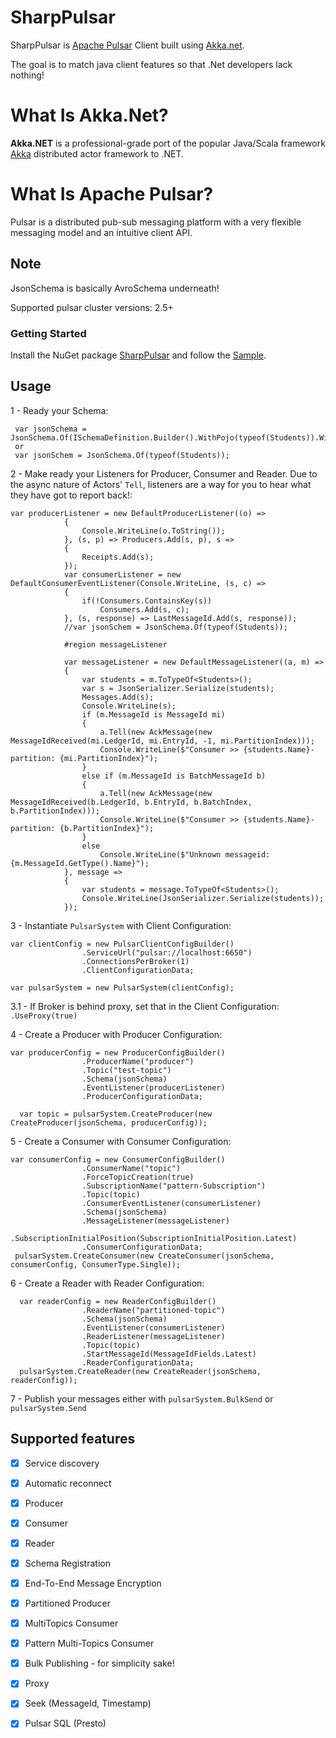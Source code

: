 # SharpPulsar
SharpPulsar is [Apache Pulsar](https://github.com/apache/pulsar) Client built using [Akka.net](https://github.com/akkadotnet/akka.net). 

The goal is to match java client features so that .Net developers lack nothing!

# What Is Akka.Net?
**Akka.NET** is a professional-grade port of the popular Java/Scala framework [Akka](http://akka.io) distributed actor framework to .NET.

# What Is Apache Pulsar?
Pulsar is a distributed pub-sub messaging platform with a very flexible messaging model and an intuitive client API.

## Note
JsonSchema is basically AvroSchema underneath!

Supported pulsar cluster versions: 2.5+

### Getting Started
Install the NuGet package [SharpPulsar](https://www.nuget.org/packages/SharpPulsar) and follow the [Sample](https://github.com/eaba/SharpPulsar/tree/master/Sample).

## Usage
1 - Ready your Schema:
````
 var jsonSchema = JsonSchema.Of(ISchemaDefinition.Builder().WithPojo(typeof(Students)).WithAlwaysAllowNull(false).Build());
 or
 var jsonSchem = JsonSchema.Of(typeof(Students));
````
2 - Make ready your Listeners for Producer, Consumer and Reader. Due to the async nature of Actors' `Tell`, listeners are a way 
    for you to hear what they have got to report back!:
    
````
var producerListener = new DefaultProducerListener((o) =>
            {
                Console.WriteLine(o.ToString());
            }, (s, p) => Producers.Add(s, p), s =>
            {
                Receipts.Add(s);
            });
            var consumerListener = new DefaultConsumerEventListener(Console.WriteLine, (s, c) =>
            {
                if(!Consumers.ContainsKey(s))
                    Consumers.Add(s, c);
            }, (s, response) => LastMessageId.Add(s, response));
            //var jsonSchem = JsonSchema.Of(typeof(Students));

            #region messageListener

            var messageListener = new DefaultMessageListener((a, m) =>
            {
                var students = m.ToTypeOf<Students>();
                var s = JsonSerializer.Serialize(students);
                Messages.Add(s);
                Console.WriteLine(s);
                if (m.MessageId is MessageId mi)
                {
                    a.Tell(new AckMessage(new MessageIdReceived(mi.LedgerId, mi.EntryId, -1, mi.PartitionIndex)));
                    Console.WriteLine($"Consumer >> {students.Name}- partition: {mi.PartitionIndex}");
                }
                else if (m.MessageId is BatchMessageId b)
                {
                    a.Tell(new AckMessage(new MessageIdReceived(b.LedgerId, b.EntryId, b.BatchIndex, b.PartitionIndex)));
                    Console.WriteLine($"Consumer >> {students.Name}- partition: {b.PartitionIndex}");
                }
                else
                    Console.WriteLine($"Unknown messageid: {m.MessageId.GetType().Name}");
            }, message =>
            {
                var students = message.ToTypeOf<Students>();
                Console.WriteLine(JsonSerializer.Serialize(students));
            });

````
3 - Instantiate `PulsarSystem` with Client Configuration:
````
var clientConfig = new PulsarClientConfigBuilder()
                .ServiceUrl("pulsar://localhost:6650")
                .ConnectionsPerBroker(1)
                .ClientConfigurationData;

var pulsarSystem = new PulsarSystem(clientConfig);
````
3.1 - If Broker is behind proxy, set that in the Client Configuration:
`.UseProxy(true)`

4 - Create a Producer with Producer Configuration:
````
var producerConfig = new ProducerConfigBuilder()
                .ProducerName("producer")
                .Topic("test-topic")
                .Schema(jsonSchema)
                .EventListener(producerListener)
                .ProducerConfigurationData;

  var topic = pulsarSystem.CreateProducer(new CreateProducer(jsonSchema, producerConfig));

````

5 - Create a Consumer with Consumer Configuration:
````
var consumerConfig = new ConsumerConfigBuilder()
                .ConsumerName("topic")
                .ForceTopicCreation(true)
                .SubscriptionName("pattern-Subscription")
                .Topic(topic)
                .ConsumerEventListener(consumerListener)
                .Schema(jsonSchema)
                .MessageListener(messageListener)
                .SubscriptionInitialPosition(SubscriptionInitialPosition.Latest)
                .ConsumerConfigurationData;
 pulsarSystem.CreateConsumer(new CreateConsumer(jsonSchema, consumerConfig, ConsumerType.Single));
````
6 - Create a Reader with Reader Configuration:
````
  var readerConfig = new ReaderConfigBuilder()
                .ReaderName("partitioned-topic")
                .Schema(jsonSchema)
                .EventListener(consumerListener)
                .ReaderListener(messageListener)
                .Topic(topic)
                .StartMessageId(MessageIdFields.Latest)
                .ReaderConfigurationData;
  pulsarSystem.CreateReader(new CreateReader(jsonSchema, readerConfig));
````
7 - Publish your messages either with `pulsarSystem.BulkSend` or `pulsarSystem.Send`


## Supported features
- [X] Service discovery
- [X] Automatic reconnect
- [X] Producer
- [X] Consumer
- [X] Reader
- [X] Schema Registration
- [X] End-To-End Message Encryption
- [X] Partitioned Producer
- [X] MultiTopics Consumer
- [x] Pattern Multi-Topics Consumer
- [x] Bulk Publishing - for simplicity sake!
- [x] Proxy
- [x] Seek (MessageId, Timestamp)
- [x] Pulsar SQL (Presto)

